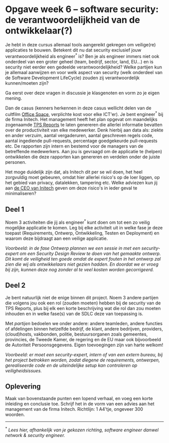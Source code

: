 # Opgave week 6 – software security: de verantwoordelijkheid van de ontwikkelaar(?)
 
Je hebt in deze cursus allemaal tools aangereikt gekregen om veilige(re) applicaties te bouwen. Betekent dit nu dat security exclusief jouw verantwoordelijkheid als engineer<sup>*</sup> is? Ben je als engineer immers niet ook onderdeel van een groter geheel (team, bedrijf, sector, land, EU...) en is security niet eerder een gedeelde verantwoordelijkheid? Welke partijen kun je allemaal aanwijzen en voor welk aspect van security (welk onderdeel van de Software Development LifeCycle) zouden zij verantwoordelijk kunnen/moeten zijn?

Ga eerst over deze vragen in discussie je klasgenoten en vorm zo je eigen mening.

Dan de casus (kenners herkennen in deze casus wellicht delen van de cultfilm [Office Space](https://www.imdb.com/title/tt0151804/), verplichte kost voor elke ICT'er). Je bent engineer<sup>*</sup> bij de firma Initech. Het management heeft het plan opgevat om maandelijks zogenaamde [TPS Reports](https://en.wikipedia.org/wiki/TPS_report#Office_Space) te laten genereren die allerlei informatie bevatten over de productiviteit van elke medewerker. Denk hierbij aan data als: ziekte en ander verzuim, aantal vergaderuren, aantal geschreven regels code, aantal ingediende pull-requests, percentage goedgekeurde pull-requests etc. De rapporten zijn intern en bestemd voor de managers van de betreffende medewerkers. Aan jou is gevraagd om de applicatie te (helpen) ontwikkelen die deze rapporten kan genereren en verdelen onder de juiste personen.

Het moge duidelijk zijn dat, als Initech dit per se wil doen, het heel zorgvuldig moet gebeuren, omdat hier allerlei risico's op de loer liggen, op het gebied van privacy, datalekken, tampering etc. Welke adviezen kun jij aan [de CEO van Initech](https://en.wikipedia.org/wiki/Bill_Lumbergh) geven om deze risico's in ieder geval te minimaliseren?

## Deel 1

Noem 3 activiteiten die jij als engineer<sup>*</sup> kunt doen om tot een zo veilig mogelijke applicatie te komen. Leg bij elke activiteit uit in welke fase je deze toepast (Requirements, Ontwerp, Ontwikkeling, Testen en Deployment) en waarom deze bijdraagt aan een veilige applicatie.

_Voorbeeld: in de fase Ontwerp plannen we een sessie in met een security-expert om een Security Design Review te doen van het gemaakte ontwerp. Dit komt de veiligheid ten goede omdat de expert fouten in het ontwerp zal zien die wij als ontwikkelaars niet gezien hadden. En doordat we er vroeg bij zijn, kunnen deze nog zonder al te veel kosten worden gecorrigeerd._

## Deel 2

Je bent natuurlijk niet de enige binnen dit project. Noem 3 andere partijen die volgens jou ook een rol (zouden moeten) hebben bij de security van de TPS Reports, plus bij elk een korte beschrijving wat die rol dan zou moeten inhouden en in welke fase(s) van de SDLC deze van toepassing is.

Met _partijen_ bedoelen we onder andere: andere teamleden, andere functies of afdelingen binnen hetzelfde bedrijf, de klant, andere bedrijven, providers, (cloud)hosts, vakbonden, politie, bestuursorganen zoals gemeentes, provincies, de Tweede Kamer, de regering en de EU maar ook bijvoorbeeld de Autoriteit Persoonsgegevens. Eigen toevoegingen zijn van harte welkom!

_Voorbeeld: er moet een security-expert, intern of van een extern bureau, bij het project betrokken worden, zodat diegene de requirements, ontwerpen, gerealiseerde code en de uiteindelijke setup kan controleren op veiligheidsissues._

## Oplevering

Maak van bovenstaande punten een lopend verhaal, en voeg een korte inleiding en conclusie toe. Schrijf het in de vorm van een advies aan het management van de firma Initech. Richtlijn: 1 A4'tje, ongeveer 300 woorden.

-----
<sup>*</sup> _Lees hier, afhankelijk van je gekozen richting, software engineer danwel network & security engineer._
